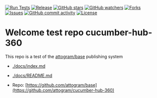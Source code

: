 [![Run Tests](https://github.com/attogram/cucumber-hub-360/actions/workflows/ci.yml/badge.svg)](https://github.com/attogram/base/actions/workflows/ci.yml)
[![Release](https://img.shields.io/github/v/release/attogram/cucumber-hub-360?style=flat)](https://github.com/attogram/base/releases)
[![GitHub stars](https://img.shields.io/github/stars/attogram/cucumber-hub-360?style=flat)](https://github.com/attogram/base/stargazers)
[![GitHub watchers](https://img.shields.io/github/watchers/attogram/cucumber-hub-360?style=flat)](https://github.com/attogram/base/watchers)
[![Forks](https://img.shields.io/github/forks/attogram/cucumber-hub-360?style=flat)](https://github.com/attogram/base/forks)
[![Issues](https://img.shields.io/github/issues/attogram/cucumber-hub-360?style=flat)](https://github.com/attogram/base/issues)
[![GitHub commit activity](https://img.shields.io/github/commit-activity/t/attogram/cucumber-hub-360?style=flat)](https://github.com/attogram/base/commits/main/)
[![License](https://img.shields.io/github/license/attogram/cucumber-hub-360?style=flat)](./LICENSE)

# Welcome test repo cucumber-hub-360

This repo is a test of the [attogram/base](https://github.com/attogram/base) publishing system

- [./docs/index.md](./docs/index.md)
- [./docs/README.md](./docs/README.md)
  
- Repo: [https://github.com/attogram/base](https://github.com/attogram/cucumber-hub-360)
